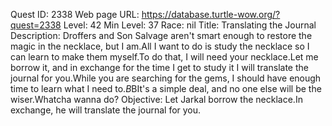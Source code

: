 Quest ID: 2338
Web page URL: https://database.turtle-wow.org/?quest=2338
Level: 42
Min Level: 37
Race: nil
Title: Translating the Journal
Description: Droffers and Son Salvage aren't smart enough to restore the magic in the necklace, but I am.All I want to do is study the necklace so I can learn to make them myself.To do that, I will need your necklace.Let me borrow it, and in exchange for the time I get to study it I will translate the journal for you.While you are searching for the gems, I should have enough time to learn what I need to.$B$BIt's a simple deal, and no one else will be the wiser.Whatcha wanna do?
Objective: Let Jarkal borrow the necklace.In exchange, he will translate the journal for you.
